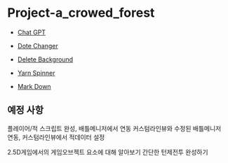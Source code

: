 # Project-a_crowed_forest

* [Chat GPT](https://chatgpt.com/gpts)

* [Dote Changer](https://giventofly.github.io/pixelit/#tryit)

* [Delete Background](https://www.adobe.com/kr/express/feature/image/remove-background)

* [Yarn Spinner](https://try.yarnspinner.dev/)

* [Mark Down](https://inpa.tistory.com/entry/MarkDown-%F0%9F%93%9A-%EB%A7%88%ED%81%AC%EB%8B%A4%EC%9A%B4-%EB%AC%B8%EB%B2%95-%F0%9F%92%AF-%EC%A0%95%EB%A6%AC)

예정 사항
-----------
플레이어/적 스크립트 완성, 배틀메니저에서 연동
커스텀라인뷰와 수정된 배틀메니저 연동, 커스텀라인뷰에서 적데이터 설정

2.5D게임에서의 게임오브젝트 요소에 대해 알아보기
간단한 턴제전투 완성하기
